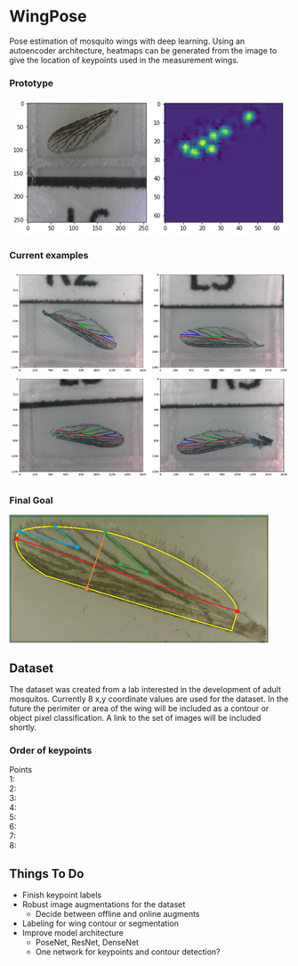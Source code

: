 # WingPose
Pose estimation of mosquito wings with deep learning. Using an autoencoder architecture, heatmaps can be generated from the image to give the location of keypoints used in the measurement wings.

### Prototype

![Prototype](images/5prototype_img1.png)

### Current examples

![Examples](images/pose_set2.png)

### Final Goal

![Goal](images/wingpose.png)

## Dataset
The dataset was created from a lab interested in the development of adult mosquitos. Currently 8 x,y coordinate values are used for the dataset. In the future the perimiter or area of the wing will be included as a contour or object pixel classification. A link to the set of images will be included shortly.

### Order of keypoints

Points</br>
1:</br>
2:</br>
3:</br>
4:</br>
5:</br>
6:</br>
7:</br>
8:</br>

## Things To Do
- Finish keypoint labels
- Robust image augmentations for the dataset
  * Decide between offline and online augments
- Labeling for wing contour or segmentation
- Improve model architecture
  * PoseNet, ResNet, DenseNet
  * One network for keypoints and contour detection?

